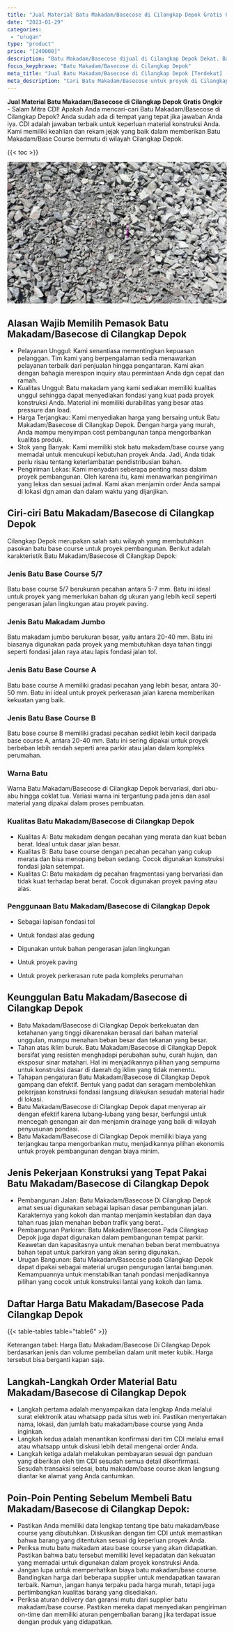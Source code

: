 ```yaml
---
title: "Jual Material Batu Makadam/Basecose di Cilangkap Depok Gratis Ongkir"
date: "2023-01-29"
categories:
 - "urugan"
type: "product"
price: "[240000]"
description: "Batu Makadam/Basecose dijual di Cilangkap Depok Dekat. Batu Makadam/Basecose ini sering digunakan dalam proyek konstruksi sebagai material jalan yang kuat dan awet. Silakan hubungi kami untuk informasi lebih lanjut."
focus_keyphrase: "Batu Makadam/Basecose di Cilangkap Depok"
meta_title: "Jual Batu Makadam/Basecose di Cilangkap Depok [Terdekat] - CDI"
meta_description: "Cari Batu Makadam/Basecose untuk proyek di Cilangkap Depok? Kami menawarkan Batu Makadam/Basecose berkualitas untuk material jalan. Dapatkan penawaran terbaik sekarang."
---
```


**Jual Material Batu Makadam/Basecose di Cilangkap Depok Gratis Ongkir** - Salam Mitra CDI! Apakah Anda mencari-cari Batu Makadam/Basecose di Cilangkap Depok? Anda sudah ada di tempat yang tepat jika jawaban Anda iya. CDI adalah jawaban terbaik untuk keperluan material konstruksi Anda. Kami memiliki keahlian dan rekam jejak yang baik dalam memberikan Batu Makadam/Base Course bermutu di wilayah Cilangkap Depok.

{{< toc >}}

![Jual Material Batu Makadam/Basecose di Cilangkap Depok Gratis Ongkir](/images/urugan/batu-makadam-basecose-22.jpg)

## Alasan Wajib Memilih Pemasok Batu Makadam/Basecose di Cilangkap Depok

*   Pelayanan Unggul: Kami senantiasa mementingkan kepuasan pelanggan. Tim kami yang berpengalaman sedia menawarkan pelayanan terbaik dari penjualan hingga pengantaran. Kami akan dengan bahagia merespon inquiry atau permintaan Anda dgn cepat dan ramah.
*   Kualitas Unggul: Batu makadam yang kami sediakan memiliki kualitas unggul sehingga dapat menyediakan fondasi yang kuat pada proyek konstruksi Anda. Material ini memiliki durabilitas yang besar atas pressure dan load.
*   Harga Terjangkau: Kami menyediakan harga yang bersaing untuk Batu Makadam/Basecose di Cilangkap Depok. Dengan harga yang murah, Anda mampu menyimpan cost pembangunan tanpa mengorbankan kualitas produk.
*   Stok yang Banyak: Kami memiliki stok batu makadam/base course yang memadai untuk mencukupi kebutuhan proyek Anda. Jadi, Anda tidak perlu risau tentang keterlambatan pendistribusian bahan.
*   Pengiriman Lekas: Kami menyadari seberapa penting masa dalam proyek pembangunan. Oleh karena itu, kami menawarkan pengiriman yang lekas dan sesuai jadwal. Kami akan menjamin order Anda sampai di lokasi dgn aman dan dalam waktu yang dijanjikan.

## Ciri-ciri Batu Makadam/Basecose di Cilangkap Depok

Cilangkap Depok merupakan salah satu wilayah yang membutuhkan pasokan batu base course untuk proyek pembangunan. Berikut adalah karakteristik Batu Makadam/Basecose di Cilangkap Depok:

### Jenis Batu Base Course 5/7

Batu base course 5/7 berukuran pecahan antara 5-7 mm. Batu ini ideal untuk proyek yang memerlukan bahan dg ukuran yang lebih kecil seperti pengerasan jalan lingkungan atau proyek paving.

### Jenis Batu Makadam Jumbo

Batu makadam jumbo berukuran besar, yaitu antara 20-40 mm. Batu ini biasanya digunakan pada proyek yang membutuhkan daya tahan tinggi seperti fondasi jalan raya atau lapis fondasi jalan tol.

### Jenis Batu Base Course A

Batu base course A memiliki gradasi pecahan yang lebih besar, antara 30-50 mm. Batu ini ideal untuk proyek perkerasan jalan karena memberikan kekuatan yang baik.

### Jenis Batu Base Course B

Batu base course B memiliki gradasi pecahan sedikit lebih kecil daripada base course A, antara 20-40 mm. Batu ini sering dipakai untuk proyek berbeban lebih rendah seperti area parkir atau jalan dalam kompleks perumahan.

### Warna Batu

Warna Batu Makadam/Basecose di Cilangkap Depok bervariasi, dari abu-abu hingga coklat tua. Variasi warna ini tergantung pada jenis dan asal material yang dipakai dalam proses pembuatan.

### Kualitas Batu Makadam/Basecose di Cilangkap Depok

*   Kualitas A: Batu makadam dengan pecahan yang merata dan kuat beban berat. Ideal untuk dasar jalan besar.
*   Kualitas B: Batu base course dengan pecahan pecahan yang cukup merata dan bisa menopang beban sedang. Cocok digunakan konstruksi fondasi jalan setempat.
*   Kualitas C: Batu makadam dg pecahan fragmentasi yang bervariasi dan tidak kuat terhadap berat berat. Cocok digunakan proyek paving atau alas.

### Penggunaan Batu Makadam/Basecose di Cilangkap Depok

*   Sebagai lapisan fondasi tol

*   Untuk fondasi alas gedung

*   Digunakan untuk bahan pengerasan jalan lingkungan

*   Untuk proyek paving

*   Untuk proyek perkerasan rute pada kompleks perumahan

## Keunggulan Batu Makadam/Basecose di Cilangkap Depok

*   Batu Makadam/Basecose di Cilangkap Depok berkekuatan dan ketahanan yang tinggi dikarenakan berasal dari bahan material unggulan, mampu menahan beban besar dan tekanan yang besar.
*   Tahan atas iklim buruk. Batu Makadam/Basecose di Cilangkap Depok bersifat yang resisten menghadapi perubahan suhu, curah hujan, dan eksposur sinar matahari. Hal ini menjadikannya pilihan yang sempurna untuk konstruksi dasar di daerah dg iklim yang tidak menentu.
*   Tahapan pengaturan Batu Makadam/Basecose di Cilangkap Depok gampang dan efektif. Bentuk yang padat dan seragam membolehkan pekerjaan konstruksi fondasi langsung dilakukan sesudah material hadir di lokasi.
*   Batu Makadam/Basecose di Cilangkap Depok dapat menyerap air dengan efektif karena lubang-lubang yang besar, berfungsi untuk mencegah genangan air dan menjamin drainage yang baik di wilayah penyusunan pondasi.
*   Batu Makadam/Basecose di Cilangkap Depok memiliki biaya yang terjangkau tanpa mengorbankan mutu, menjadikannya pilihan ekonomis untuk proyek pembangunan dengan biaya minim.

## Jenis Pekerjaan Konstruksi yang Tepat Pakai Batu Makadam/Basecose di Cilangkap Depok

*   Pembangunan Jalan: Batu Makadam/Basecose Di Cilangkap Depok amat sesuai digunakan sebagai lapisan dasar pembangunan jalan. Karakternya yang kokoh dan mantap menjamin kestabilan dan daya tahan ruas jalan menahan beban trafik yang berat..
*   Pembangunan Parkiran: Batu Makadam/Basecose Pada Cilangkap Depok juga dapat digunakan dalam pembangunan tempat parkir. Keawetan dan kapasitasnya untuk menahan beban berat membuatnya bahan tepat untuk parkiran yang akan sering digunakan..
*   Urugan Bangunan: Batu Makadam/Basecose pada Cilangkap Depok dapat dipakai sebagai material urugan pengurugan lantai bangunan. Kemampuannya untuk menstabilkan tanah pondasi menjadikannya pilihan yang cocok untuk konstruksi lantai yang kokoh dan lama.

## Daftar Harga Batu Makadam/Basecose Pada Cilangkap Depok

{{< table-tables table="table6" >}}

Keterangan tabel: Harga Batu Makadam/Basecose Di Cilangkap Depok berdasarkan jenis dan volume pembelian dalam unit meter kubik. Harga tersebut bisa berganti kapan saja.

## Langkah-Langkah Order Material Batu Makadam/Basecose di Cilangkap Depok

*   Langkah pertama adalah menyampaikan data lengkap Anda melalui surat elektronik atau whatsapp pada situs web ini. Pastikan menyertakan nama, lokasi, dan jumlah batu makadam/base course yang Anda inginkan.
*   Langkah kedua adalah menantikan konfirmasi dari tim CDI melalui email atau whatsapp untuk diskusi lebih detail mengenai order Anda.
*   Langkah ketiga adalah melakukan pembayaran sesuai dgn panduan yang diberikan oleh tim CDI sesudah semua detail dikonfirmasi. Sesudah transaksi selesai, batu makadam/base course akan langsung diantar ke alamat yang Anda cantumkan.

## Poin-Poin Penting Sebelum Membeli Batu Makadam/Basecose di Cilangkap Depok:

*   Pastikan Anda memiliki data lengkap tentang tipe batu makadam/base course yang dibutuhkan. Diskusikan dengan tim CDI untuk memastikan bahwa barang yang ditentukan sesuai dg keperluan proyek Anda.
*   Periksa mutu batu makadam atau base course yang akan didapatkan. Pastikan bahwa batu tersebut memiliki level kepadatan dan kekuatan yang memadai untuk digunakan dalam proyek konstruksi Anda.
*   Jangan lupa untuk memperhatikan biaya batu makadam/base course. Bandingkan harga dari beberapa supplier untuk mendapatkan tawaran terbaik. Namun, jangan hanya terpaku pada harga murah, tetapi juga pertimbangkan kualitas barang yang disediakan.
*   Periksa aturan delivery dan garansi mutu dari supplier batu makadam/base course. Pastikan mereka dapat menyediakan pengiriman on-time dan memiliki aturan pengembalian barang jika terdapat issue dengan produk yang didapatkan.